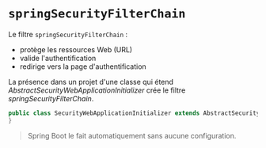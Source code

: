 # `springSecurityFilterChain`

Le filtre `springSecurityFilterChain` :

* protège les ressources Web (URL)
* valide l'authentification
* redirige vers la page d'authentification

La présence dans un projet d'une classe qui étend _AbstractSecurityWebApplicationInitializer_
crée le filtre _springSecurityFilterChain_.

```java
public class SecurityWebApplicationInitializer extends AbstractSecurityWebApplicationInitializer {
}
```

> Spring Boot le fait automatiquement sans aucune configuration.